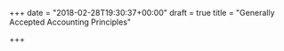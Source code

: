 +++
date = "2018-02-28T19:30:37+00:00"
draft = true
title = "Generally Accepted Accounting Principles"

+++

